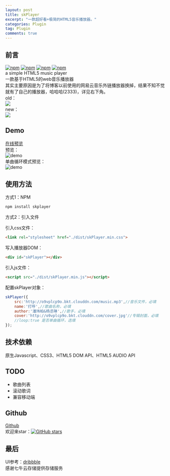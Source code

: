 ```yaml
---
layout: post
title: skPlayer
excerpt: "一款超好看+极简的HTML5音乐播放器。"
categories: Plugin
tag: Plugin
comments: true
---
```


## 前言
[![npm](https://img.shields.io/npm/v/skplayer.svg)]() [![npm](https://img.shields.io/npm/l/skplayer.svg?maxAge=2592000)]() [![npm](https://img.shields.io/npm/dt/skplayer.svg)]() [![npm](https://img.shields.io/badge/made%20by-Scott-orange.svg)]()  
a simple HTML5 music player  
一款基于HTML5的web音乐播放器  
其实主要原因是为了将博客以前使用的网易云音乐外链播放器换掉，结果不知不觉就有了自己的播放器，哈哈哈(2333)，详见右下角。  
old：  
<img src="{{ site.loading }}" data-src="/img/skPlayer/old.png" class="lazy"><br>
new：  
<img src="{{ site.loading }}" data-src="/img/skPlayer/new.png" class="lazy"><br>

## Demo
[在线预览](http://www.chengfeilong.com/skPlayer/)  
预览：  
![demo](http://o9vplcp9o.bkt.clouddn.com/demo.gif)  
单曲循环模式预览：  
![demo](http://o9vplcp9o.bkt.clouddn.com/demo_loop.gif)

## 使用方法
方式1：NPM  

```bash
npm install skplayer
```

方式2：引入文件  

引入css文件： 

```html
<link rel="stylesheet" href="./dist/skPlayer.min.css">
```

写入播放器DOM：

```html
<div id="skPlayer"></div>
```

引入js文件：

```html
<script src="./dist/skPlayer.min.js"></script>
```

配置skPlayer对象：

```js
skPlayer({
    src:'http://o9vplcp9o.bkt.clouddn.com/music.mp3',//音乐文件，必填
    name:'打呼',//歌曲名称，必填
    author:'潘玮柏&杨丞琳',//歌手，必填
    cover:'http://o9vplcp9o.bkt.clouddn.com/cover.jpg'//专辑封面，必填
    //loop:true 是否单曲循环，选填
});
```

## 技术依赖
原生Javascript、CSS3、HTML5 DOM API、HTML5 AUDIO API

## TODO
* 歌曲列表
* 滚动歌词
* 兼容移动端

## Github
[Github](https://github.com/wangpengfei15975/skPlayer)  
欢迎来star：[![GitHub stars](https://img.shields.io/github/stars/wangpengfei15975/skPlayer.svg?style=social&label=Star)](https://github.com/wangpengfei15975/skPlayer)

## 最后
UI参考：[dribbble](https://dribbble.com/shots/1233843-Ui-Kit-Rainy-Season)  
感谢七牛云存储提供存储服务
